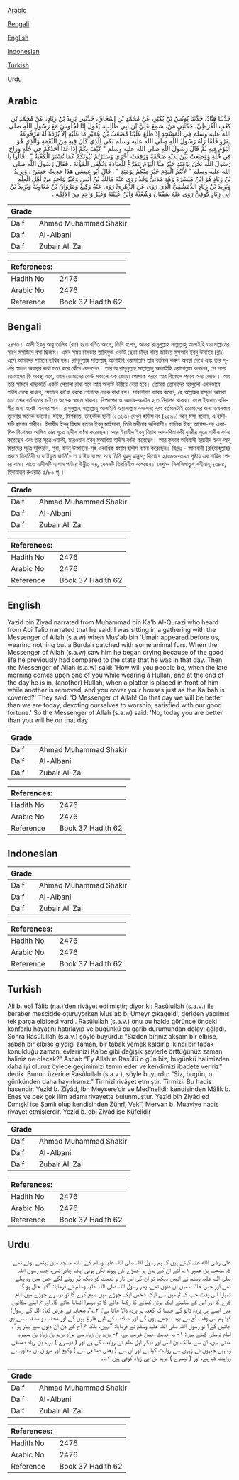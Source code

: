 [Arabic](#arabic)

[Bengali](#bengali)

[English](#english)

[Indonesian](#indonesian)

[Turkish](#turkish)

[Urdu](#urdu)

## Arabic


<div dir="rtl" lang="ar" style={{fontSize:'larger',backgroundColor:'#f8f9fa',padding:20}}>
حَدَّثَنَا هَنَّادٌ، حَدَّثَنَا يُونُسُ بْنُ بُكَيْرٍ، عَنْ مُحَمَّدِ بْنِ إِسْحَاقَ، حَدَّثَنِي يَزِيدُ بْنُ زِيَادٍ، عَنْ مُحَمَّدِ بْنِ كَعْبٍ الْقُرَظِيِّ، حَدَّثَنِي مَنْ، سَمِعَ عَلِيَّ بْنَ أَبِي طَالِبٍ، يَقُولُ إِنَّا لَجُلُوسٌ مَعَ رَسُولِ اللَّهِ صلى الله عليه وسلم فِي الْمَسْجِدِ إِذْ طَلَعَ عَلَيْنَا مُصْعَبُ بْنُ عُمَيْرٍ مَا عَلَيْهِ إِلاَّ بُرْدَةٌ لَهُ مَرْقُوعَةٌ بِفَرْوٍ فَلَمَّا رَآهُ رَسُولُ اللَّهِ صلى الله عليه وسلم بَكَى لِلَّذِي كَانَ فِيهِ مِنَ النِّعْمَةِ وَالَّذِي هُوَ الْيَوْمَ فِيهِ ثُمَّ قَالَ رَسُولُ اللَّهِ صلى الله عليه وسلم ‏"‏ كَيْفَ بِكُمْ إِذَا غَدَا أَحَدُكُمْ فِي حُلَّةٍ وَرَاحَ فِي حُلَّةٍ وَوُضِعَتْ بَيْنَ يَدَيْهِ صَحْفَةٌ وَرُفِعَتْ أُخْرَى وَسَتَرْتُمْ بُيُوتَكُمْ كَمَا تُسْتَرُ الْكَعْبَةُ ‏"‏ ‏.‏ قَالُوا يَا رَسُولَ اللَّهِ نَحْنُ يَوْمَئِذٍ خَيْرٌ مِنَّا الْيَوْمَ نَتَفَرَّغُ لِلْعِبَادَةِ وَنُكْفَى الْمُؤْنَةَ ‏.‏ فَقَالَ رَسُولُ اللَّهِ صلى الله عليه وسلم ‏"‏ لأَنْتُمُ الْيَوْمَ خَيْرٌ مِنْكُمْ يَوْمَئِذٍ ‏"‏ ‏.‏ قَالَ أَبُو عِيسَى هَذَا حَدِيثٌ حَسَنٌ ‏.‏ وَيَزِيدُ بْنُ زِيَادٍ هُوَ ابْنُ مَيْسَرَةَ وَهُوَ مَدَنِيٌّ وَقَدْ رَوَى عَنْهُ مَالِكُ بْنُ أَنَسٍ وَغَيْرُ وَاحِدٍ مِنْ أَهْلِ الْعِلْمِ وَيَزِيدُ بْنُ زِيَادٍ الدِّمَشْقِيُّ الَّذِي رَوَى عَنِ الزُّهْرِيِّ رَوَى عَنْهُ وَكِيعٌ وَمَرْوَانُ بْنُ مُعَاوِيَةَ وَيَزِيدُ بْنُ أَبِي زِيَادٍ كُوفِيٌّ رَوَى عَنْهُ سُفْيَانُ وَشُعْبَةُ وَابْنُ عُيَيْنَةَ وَغَيْرُ وَاحِدٍ مِنَ الأَئِمَّةِ ‏.‏
</div>
<div style={{backgroundColor:'#f8f9fa',padding:20, marginBottom: 10}}><table> <thead> <tr> <th>Grade</th> <th></th> </tr> </thead> <tbody> <tr><td>Daif</td><td>Ahmad Muhammad Shakir</td></tr><tr><td>Daif</td><td>Al-Albani</td></tr><tr><td>Daif</td><td>Zubair Ali Zai</td></tr></tbody></table><table> <thead> <tr> <th>References:</th> <th></th> </tr> </thead> <tbody><tr><td>Hadith No</td><td>2476</td></tr><tr><td>Arabic No</td><td>2476</td></tr><tr><td>Reference</td><td>Book 37 Hadith 62</td></tr></tbody></table></div>

## Bengali


<div dir="ltr" lang="bn" style={{fontSize:'larger',backgroundColor:'#f8f9fa',padding:20}}>
২৪৭৬। আলী ইবনু আবূ তালিব (রাঃ) হতে বর্ণিত আছে, তিনি বলেন, আমরা রাসূলুল্লাহ সাল্লাল্লাহু আলাইহি ওয়াসাল্লামের সাথে মসজিদে বসা ছিলাম। এমন সময় চামড়ার তালিযুক্ত একটি ছেড়া চাঁদর গায়ে জড়িয়ে মুসআব ইবনু উমাইর (রাঃ) এসে আমাদের সামনে হাযির হন। রাসূলুল্লাহ সাল্লাল্লাহু আলাইহি ওয়াসাল্লাম তার বর্তমান করুণ অবস্থা দেখে এবং তার পূর্বের স্বচ্ছল অবস্থার কথা মনে করে কেঁদে ফেললেন। তারপর রাসূলুল্লাহ সাল্লাল্লাহু আলাইহি ওয়াসাল্লাম বললেন, সে সময় তোমাদের কি অবস্থা হবে, যখন তোমাদের কেউ সকালে এক জোড়া পোশাক পরবে আর বিকেলে পরবে অন্য জোড়া। আর তার সামনে খাদ্যভর্তি একটি পেয়ালা রাখা হবে আর অন্যটি উঠিয়ে নেয়া হবে। তোমরা তোমাদের ঘরগুলো এমনভাবে পর্দায় ঢেকে রাখবে, যেভাবে কা'বা ঘরকে গেলাফে ঢেকে রাখা হয়। সাহাবীগণ আরয করেন, হে আল্লাহর রাসূল! আমরা তো তখন বর্তমানের চাইতে অনেক স্বচ্ছল থাকব। বিপদাপদ ও অভাব-অনটন হতে নিরাপদ থাকব। ফলে ইবাদাত বন্দিগীর জন্য যথেষ্ট অবসর পাব। রাসূলুল্লাহ সাল্লাল্লাহু আলাইহি ওয়াসাল্লাম বললেন; বরং বর্তমানটাই তোমাদের জন্য তখনকার তুলনায় অনেক ভালো। যইফ, মিশকাত, তাহকীক ছানী (৫৩৬৬) দেখুন হাদীস নং (২৫৯১) আবূ ঈসা বলেন, এ হাদীসটি হাসান গারীব। ইয়াযীদ ইবনু যিয়াদ হলেন ইবনু মাইসারা, তিনি মদীনার অধিবাসী। মালিক ইবনু আনাস-সহ একাধিক বিশেষজ্ঞ আলিম তার সূত্রে হাদীস বর্ণনা করেছেন। আর ইয়াযীদ ইবনু যিয়াদ আদ-দিমাশকী যুহরীর সূত্রে হাদীস বর্ণনা করেছেন এবং তার সূত্রে ওয়াকী, মারওয়ান ইবনু মুআবিয়া হাদীস বর্ণনা করেছেন। আর কুফার অধিবাসী ইয়াযীদ ইবনু আবূ যিয়াদের সূত্রে সুফিয়ান, শুবা, ইবনু উআইনা-সহ একাধিক ইমাম হাদীস বর্ণনা করেছেন। বিঃদ্রঃ - আলবানী (রহিমাহুল্লাহ) প্রথমে তিরমিযী ও য'ঈফুল জামি'-তে য'ঈফ বলেন পরে তিনি যুহদু হান্নাদ; কিতাবে ২/৩৮৯-৩৯১ পৃষ্ঠায় এর শাহিদ পেয়ে যান। যাতে হাদীসটি হাসান পর্যায়ে উন্নীত হয়, যেমনটি তিরমিযীও বলেছেন। দেখুন- সিলসিলাতুস্ সহীহাহ্ ২৩৮৪, হিদায়াতুর রুওয়াত ৫/৮০ পৃ.।
</div>
<div style={{backgroundColor:'#f8f9fa',padding:20, marginBottom: 10}}><table> <thead> <tr> <th>Grade</th> <th></th> </tr> </thead> <tbody> <tr><td>Daif</td><td>Ahmad Muhammad Shakir</td></tr><tr><td>Daif</td><td>Al-Albani</td></tr><tr><td>Daif</td><td>Zubair Ali Zai</td></tr></tbody></table><table> <thead> <tr> <th>References:</th> <th></th> </tr> </thead> <tbody><tr><td>Hadith No</td><td>2476</td></tr><tr><td>Arabic No</td><td>2476</td></tr><tr><td>Reference</td><td>Book 37 Hadith 62</td></tr></tbody></table></div>

## English


<div dir="ltr" lang="en" style={{fontSize:'larger',backgroundColor:'#f8f9fa',padding:20}}>
Yazid bin Ziyad narrated from Muhammad bin Ka'b Al-Qurazi who heard from Abi Talib narrated that he said:'I was sitting in a gathering with the Messenger of Allah (s.a.w) when Mus'ab bin 'Umair appeared before us, wearing nothing but a Burdah patched with some animal furs. When the Messenger of Allah (s.a.w) saw him he began crying because of the good life he previously had compared to the state that he was in that day. Then the Messenger of Allah (s.a.w) said: 'How will you people be, when the late morning comes upon one of you while wearing a Hullah, and at the end of the day he is in, (another) Hullah, when a platter is placed in front of him while another is removed, and you cover your houses just as the Ka'bah is covered?' They said: 'O Messenger of Allah! On that day we will be better than we are today, devoting ourselves to worship, satisfied with our good fortune.' So the Messenger of Allah (s.a.w) said: 'No, today you are better than you will be on that day
</div>
<div style={{backgroundColor:'#f8f9fa',padding:20, marginBottom: 10}}><table> <thead> <tr> <th>Grade</th> <th></th> </tr> </thead> <tbody> <tr><td>Daif</td><td>Ahmad Muhammad Shakir</td></tr><tr><td>Daif</td><td>Al-Albani</td></tr><tr><td>Daif</td><td>Zubair Ali Zai</td></tr></tbody></table><table> <thead> <tr> <th>References:</th> <th></th> </tr> </thead> <tbody><tr><td>Hadith No</td><td>2476</td></tr><tr><td>Arabic No</td><td>2476</td></tr><tr><td>Reference</td><td>Book 37 Hadith 62</td></tr></tbody></table></div>

## Indonesian


<div dir="ltr" lang="id" style={{fontSize:'larger',backgroundColor:'#f8f9fa',padding:20}}>

</div>
<div style={{backgroundColor:'#f8f9fa',padding:20, marginBottom: 10}}><table> <thead> <tr> <th>Grade</th> <th></th> </tr> </thead> <tbody> <tr><td>Daif</td><td>Ahmad Muhammad Shakir</td></tr><tr><td>Daif</td><td>Al-Albani</td></tr><tr><td>Daif</td><td>Zubair Ali Zai</td></tr></tbody></table><table> <thead> <tr> <th>References:</th> <th></th> </tr> </thead> <tbody><tr><td>Hadith No</td><td>2476</td></tr><tr><td>Arabic No</td><td>2476</td></tr><tr><td>Reference</td><td>Book 37 Hadith 62</td></tr></tbody></table></div>

## Turkish


<div dir="ltr" lang="tr" style={{fontSize:'larger',backgroundColor:'#f8f9fa',padding:20}}>
Ali b. ebî Tâlib (r.a.)’den rivâyet edilmiştir; diyor ki: Rasûlullah (s.a.v.) ile beraber mescidde oturuyorken Mus'ab b. Umeyr çıkageldi, deriden yapılmış tek parça elbisesi vardı. Rasûlullah (s.a.v.) onu bu halde görünce önceki konforlu hayatını hatırlayıp ve bugünkü bu garib durumundan dolayı ağladı. Sonra Rasûlullah (s.a.v.) şöyle buyur­du: “Sizden biriniz akşam bir elbise, sabah bir elbise giydiği zaman, bir tabak yemek kaldırıp ikinci bir tabak konulduğu zaman, evlerinizi Ka’be gibi değişik şeylerle örttüğünüz zaman haliniz ne olacak?” Ashab “Ey Allah’ın Rasûlü o gün biz, bugünkü halimizden daha iyi oluruz öylece geçimimizi temin eder ve kendimizi ibadete veririz” dedik. Bunun üzerine Rasûlullah (s.a.v.), şöyle bu­yurdu: “Siz, bugün, o günkünden daha hayırlısınız.” Tirmizî rivâyet etmiştir. Tirmizi: Bu hadis hasendir. Yezîd b. Ziyâd, İbn Meysere’dir ve Medînelidir kendisinden Mâlik b. Enes ve pek çok ilim adamı rivayette bulunmuştur. Yezîd bin Ziyâd ed Dımışkî ise Şamlı olup kendisinden Zührî, Vekî’, Mervan b. Mu­aviye hadis rivayet etmişlerdir. Yezîd b. ebî Ziyâd ise Küfeli­dir
</div>
<div style={{backgroundColor:'#f8f9fa',padding:20, marginBottom: 10}}><table> <thead> <tr> <th>Grade</th> <th></th> </tr> </thead> <tbody> <tr><td>Daif</td><td>Ahmad Muhammad Shakir</td></tr><tr><td>Daif</td><td>Al-Albani</td></tr><tr><td>Daif</td><td>Zubair Ali Zai</td></tr></tbody></table><table> <thead> <tr> <th>References:</th> <th></th> </tr> </thead> <tbody><tr><td>Hadith No</td><td>2476</td></tr><tr><td>Arabic No</td><td>2476</td></tr><tr><td>Reference</td><td>Book 37 Hadith 62</td></tr></tbody></table></div>

## Urdu


<div dir="rtl" lang="ur" style={{fontSize:'larger',backgroundColor:'#f8f9fa',padding:20}}>
علی رضی الله عنہ کہتے ہیں کہ ہم رسول اللہ صلی اللہ علیہ وسلم کے ساتھ مسجد میں بیٹھے ہوئے تھے کہ مصعب بن عمیر ۱؎ آئے ان کے بدن پر چمڑے کی پیوند لگی ہوئی ایک چادر تھی، جب رسول اللہ صلی اللہ علیہ وسلم نے انہیں دیکھا تو ان کی اس ناز و نعمت کو دیکھ کر رونے لگے جس میں وہ پہلے تھے اور جس حالت میں ان دنوں تھے، پھر رسول اللہ صلی اللہ علیہ وسلم نے فرمایا: ”کیا حال ہو گا تمہارا اس وقت جب کہ تم میں سے ایک شخص ایک جوڑے میں صبح کرے گا تو دوسرے جوڑے میں شام کرے گا اور اس کے سامنے ایک برتن کھانے کا رکھا جائے گا تو دوسرا اٹھایا جائے گا، اور تم اپنے مکانوں میں ایسے ہی پردہ ڈالو گے جیسا کہ کعبہ پر پردہ ڈالا جاتا ہے؟ ۲؎“، صحابہ نے عرض کیا: اللہ کے رسول! کیا ہم اس وقت آج سے بہت اچھے ہوں گے اور عبادت کے لیے فارغ ہوں گے اور محنت و مشقت سے بچ جائیں گے؟ تو رسول اللہ صلی اللہ علیہ وسلم نے فرمایا: ”نہیں، بلکہ تم آج کے دن ان دنوں سے بہتر ہو“۔ امام ترمذی کہتے ہیں: ۱- یہ حدیث حسن غریب ہے، ۲- یزید بن زیاد سے مراد یزید بن زیاد بن میسرہ مدنی ہیں، ان سے مالک بن انس اور دیگر اہل علم نے روایت کی ہے اور ( دوسرے ) یزید بن زیاد دمشقی وہ ہیں جنہوں نے زہری سے روایت کیا ہے اور ان سے ( یعنی دمشقی سے ) وکیع اور مروان بن معاویہ نے روایت کیا ہے، اور ( تیسرے ) یزید بن ابی زیاد کوفی ہیں ۳؎۔
</div>
<div style={{backgroundColor:'#f8f9fa',padding:20, marginBottom: 10}}><table> <thead> <tr> <th>Grade</th> <th></th> </tr> </thead> <tbody> <tr><td>Daif</td><td>Ahmad Muhammad Shakir</td></tr><tr><td>Daif</td><td>Al-Albani</td></tr><tr><td>Daif</td><td>Zubair Ali Zai</td></tr></tbody></table><table> <thead> <tr> <th>References:</th> <th></th> </tr> </thead> <tbody><tr><td>Hadith No</td><td>2476</td></tr><tr><td>Arabic No</td><td>2476</td></tr><tr><td>Reference</td><td>Book 37 Hadith 62</td></tr></tbody></table></div>
